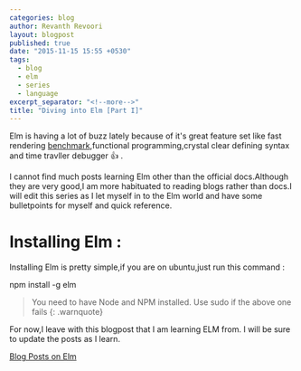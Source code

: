 ```yaml
---
categories: blog
author: Revanth Revoori
layout: blogpost
published: true
date: "2015-11-15 15:55 +0530"
tags: 
  - blog
  - elm
  - series
  - language
excerpt_separator: "<!--more-->"
title: "Diving into Elm [Part I]"
---
```






Elm is having a lot of buzz lately because of it's great feature set like fast rendering [benchmark](http://evancz.github.io/todomvc-perf-comparison/),functional programming,crystal clear defining syntax and time travller debugger :thumbsup: .

<!--more-->

I cannot find much posts learning Elm other than the official docs.Although they are very good,I am more habituated to reading blogs rather than docs.I will edit this series as I let myself in to the Elm world and have some bulletpoints for myself and quick reference.

# Installing Elm :

Installing Elm is pretty simple,if you are on ubuntu,just run this command :

npm install -g elm

> You need to have Node and NPM installed.
Use sudo if the above one fails
{: .warnquote}

For now,I leave with this blogpost that I am learning ELM from. I will be sure to update the posts as I learn.

<a class="embedly-card" href="http://langnostic.blogspot.in/search/label/Elm">Blog Posts on Elm</a>
